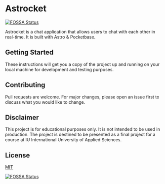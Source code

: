 # Astrocket
[![FOSSA Status](https://app.fossa.com/api/projects/git%2Bgithub.com%2FCorentinGS%2FAstrocket.svg?type=shield)](https://app.fossa.com/projects/git%2Bgithub.com%2FCorentinGS%2FAstrocket?ref=badge_shield)


Astrocket is a chat application that allows users to chat with each other in real-time. It is built with Astro &
Pocketbase.

## Getting Started

These instructions will get you a copy of the project up and running on your local machine for development and testing
purposes.

## Contributing

Pull requests are welcome. For major changes, please open an issue first to discuss what you would like to change.

## Disclaimer

This project is for educational purposes only.
It is not intended to be used in production.
The project is destined to be presented as a final project for a course at IU International University of Applied
Sciences.

## License

[MIT](LICENSE)


[![FOSSA Status](https://app.fossa.com/api/projects/git%2Bgithub.com%2FCorentinGS%2FAstrocket.svg?type=large)](https://app.fossa.com/projects/git%2Bgithub.com%2FCorentinGS%2FAstrocket?ref=badge_large)